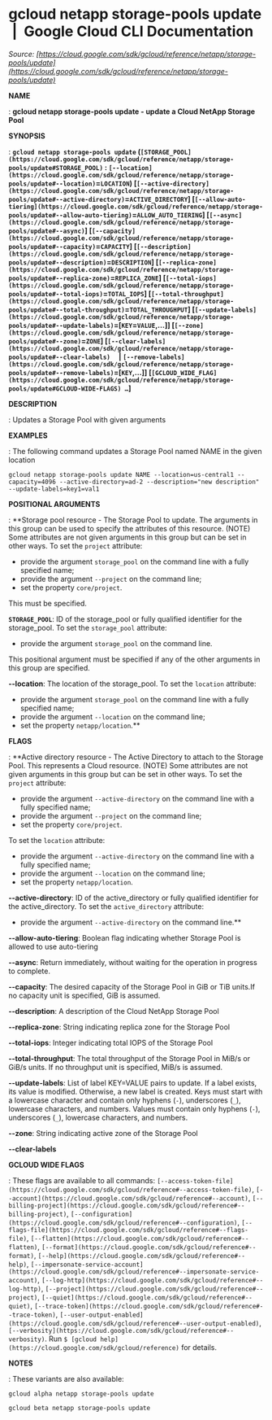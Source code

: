 # gcloud netapp storage-pools update  |  Google Cloud CLI Documentation

*Source: [https://cloud.google.com/sdk/gcloud/reference/netapp/storage-pools/update](https://cloud.google.com/sdk/gcloud/reference/netapp/storage-pools/update)*

**NAME**

: **gcloud netapp storage-pools update - update a Cloud NetApp Storage Pool**

**SYNOPSIS**

: **`gcloud netapp storage-pools update` (`[STORAGE_POOL](https://cloud.google.com/sdk/gcloud/reference/netapp/storage-pools/update#STORAGE_POOL)` : `[--location](https://cloud.google.com/sdk/gcloud/reference/netapp/storage-pools/update#--location)`=`LOCATION`) [`[--active-directory](https://cloud.google.com/sdk/gcloud/reference/netapp/storage-pools/update#--active-directory)`=`ACTIVE_DIRECTORY`] [`[--allow-auto-tiering](https://cloud.google.com/sdk/gcloud/reference/netapp/storage-pools/update#--allow-auto-tiering)`=`ALLOW_AUTO_TIERING`] [`[--async](https://cloud.google.com/sdk/gcloud/reference/netapp/storage-pools/update#--async)`] [`[--capacity](https://cloud.google.com/sdk/gcloud/reference/netapp/storage-pools/update#--capacity)`=`CAPACITY`] [`[--description](https://cloud.google.com/sdk/gcloud/reference/netapp/storage-pools/update#--description)`=`DESCRIPTION`] [`[--replica-zone](https://cloud.google.com/sdk/gcloud/reference/netapp/storage-pools/update#--replica-zone)`=`REPLICA_ZONE`] [`[--total-iops](https://cloud.google.com/sdk/gcloud/reference/netapp/storage-pools/update#--total-iops)`=`TOTAL_IOPS`] [`[--total-throughput](https://cloud.google.com/sdk/gcloud/reference/netapp/storage-pools/update#--total-throughput)`=`TOTAL_THROUGHPUT`] [`[--update-labels](https://cloud.google.com/sdk/gcloud/reference/netapp/storage-pools/update#--update-labels)`=[`KEY`=`VALUE`,…]] [`[--zone](https://cloud.google.com/sdk/gcloud/reference/netapp/storage-pools/update#--zone)`=`ZONE`] [`[--clear-labels](https://cloud.google.com/sdk/gcloud/reference/netapp/storage-pools/update#--clear-labels)`     | `[--remove-labels](https://cloud.google.com/sdk/gcloud/reference/netapp/storage-pools/update#--remove-labels)`=[`KEY`,…]] [`[GCLOUD_WIDE_FLAG](https://cloud.google.com/sdk/gcloud/reference/netapp/storage-pools/update#GCLOUD-WIDE-FLAGS) …`]**

**DESCRIPTION**

: Updates a Storage Pool with given arguments

**EXAMPLES**

: The following command updates a Storage Pool named NAME in the given location

```
gcloud netapp storage-pools update NAME --location=us-central1 --capacity=4096 --active-directory=ad-2 --description="new description" --update-labels=key1=val1
```

**POSITIONAL ARGUMENTS**

: **Storage pool resource - The Storage Pool to update. The arguments in this group
can be used to specify the attributes of this resource. (NOTE) Some attributes
are not given arguments in this group but can be set in other ways.
To set the `project` attribute:

- provide the argument `storage_pool` on the command line with a fully
specified name;
- provide the argument `--project` on the command line;
- set the property `core/project`.

This must be specified.

**`STORAGE_POOL`**:
ID of the storage_pool or fully qualified identifier for the storage_pool.
To set the `storage_pool` attribute:

- provide the argument `storage_pool` on the command line.

This positional argument must be specified if any of the other arguments in this
group are specified.

**--location**:
The location of the storage_pool.
To set the `location` attribute:

- provide the argument `storage_pool` on the command line with a fully
specified name;
- provide the argument `--location` on the command line;
- set the property `netapp/location`.**

**FLAGS**

: **Active directory resource - The Active Directory to attach to the Storage Pool.
This represents a Cloud resource. (NOTE) Some attributes are not given arguments
in this group but can be set in other ways.
To set the `project` attribute:

- provide the argument `--active-directory` on the command line with a
fully specified name;
- provide the argument `--project` on the command line;
- set the property `core/project`.

To set the `location` attribute:

- provide the argument `--active-directory` on the command line with a
fully specified name;
- provide the argument `--location` on the command line;
- set the property `netapp/location`.

**--active-directory**:
ID of the active_directory or fully qualified identifier for the
active_directory.
To set the `active_directory` attribute:

- provide the argument `--active-directory` on the command line.**

**--allow-auto-tiering**:
Boolean flag indicating whether Storage Pool is allowed to use auto-tiering

**--async**:
Return immediately, without waiting for the operation in progress to complete.

**--capacity**:
The desired capacity of the Storage Pool in GiB or TiB units.If no capacity unit
is specified, GiB is assumed.

**--description**:
A description of the Cloud NetApp Storage Pool

**--replica-zone**:
String indicating replica zone for the Storage Pool

**--total-iops**:
Integer indicating total IOPS of the Storage Pool

**--total-throughput**:
The total throughput of the Storage Pool in MiB/s or GiB/s units. If no
throughput unit is specified, MiB/s is assumed.

**--update-labels**:
List of label KEY=VALUE pairs to update. If a label exists, its value is
modified. Otherwise, a new label is created.
Keys must start with a lowercase character and contain only hyphens
(`-`), underscores (`_`), lowercase characters, and
numbers. Values must contain only hyphens (`-`), underscores
(`_`), lowercase characters, and numbers.

**--zone**:
String indicating active zone of the Storage Pool

**--clear-labels**

**GCLOUD WIDE FLAGS**

: These flags are available to all commands: `[--access-token-file](https://cloud.google.com/sdk/gcloud/reference#--access-token-file)`,
`[--account](https://cloud.google.com/sdk/gcloud/reference#--account)`, `[--billing-project](https://cloud.google.com/sdk/gcloud/reference#--billing-project)`,
`[--configuration](https://cloud.google.com/sdk/gcloud/reference#--configuration)`,
`[--flags-file](https://cloud.google.com/sdk/gcloud/reference#--flags-file)`,
`[--flatten](https://cloud.google.com/sdk/gcloud/reference#--flatten)`, `[--format](https://cloud.google.com/sdk/gcloud/reference#--format)`, `[--help](https://cloud.google.com/sdk/gcloud/reference#--help)`, `[--impersonate-service-account](https://cloud.google.com/sdk/gcloud/reference#--impersonate-service-account)`,
`[--log-http](https://cloud.google.com/sdk/gcloud/reference#--log-http)`,
`[--project](https://cloud.google.com/sdk/gcloud/reference#--project)`, `[--quiet](https://cloud.google.com/sdk/gcloud/reference#--quiet)`, `[--trace-token](https://cloud.google.com/sdk/gcloud/reference#--trace-token)`, `[--user-output-enabled](https://cloud.google.com/sdk/gcloud/reference#--user-output-enabled)`,
`[--verbosity](https://cloud.google.com/sdk/gcloud/reference#--verbosity)`.
Run `$ [gcloud help](https://cloud.google.com/sdk/gcloud/reference)` for details.

**NOTES**

: These variants are also available:

```
gcloud alpha netapp storage-pools update
```

```
gcloud beta netapp storage-pools update
```